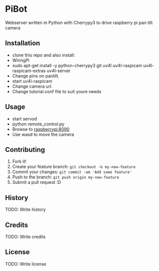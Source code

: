 # PiBot
Webserver written in Python with Cherrypy3 to drive raspberry pi pan tilt camera
## Installation
- clone this repo and also install:
- WiringPi
- sudo apt-get install -y python-cherrypy3 git uv4l uv4l-raspicam uv4l-raspicam-extras uv4l-server
- Change pins on pantilt.
- start uv4l-raspicam
- Change camera url.
- Change tutorial.conf file to suit youre needs

## Usage
- start servod
- python remote_control.py
- Browse to <raspberrypi:8090>
- Use wasd to move the camera

## Contributing
1. Fork it!
2. Create your feature branch: `git checkout -b my-new-feature`
3. Commit your changes: `git commit -am 'Add some feature'`
4. Push to the branch: `git push origin my-new-feature`
5. Submit a pull request :D

## History
TODO: Write history

## Credits
TODO: Write credits

## License
TODO: Write license
